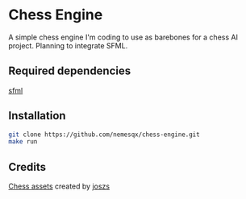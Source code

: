 # Chess Engine

A simple chess engine I'm coding to use as barebones for a chess AI project. Planning to integrate SFML.

## Required dependencies
[sfml](https://github.com/SFML/SFML)

## Installation
```bash
git clone https://github.com/nemesqx/chess-engine.git
make run
```
## Credits
[Chess assets](https://joszs.itch.io/chess-pack) created by [joszs](https://joszs.itch.io/)
